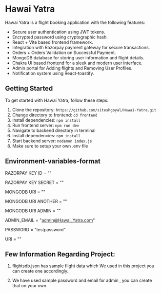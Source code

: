 # Hawai Yatra

Hawai Yatra is a flight booking application with the following features:

- Secure user authentication using JWT tokens.
- Encrypted password using cryptographic hash.
- React + Vite based frontend framework.
- Integration with Razorpay payment gateway for secure transactions.
- Orders + Orders Validation on Successful Payment.
- MongoDB database for storing user information and flight details.
- Chakra UI based frontend for a sleek and modern user interface.
- Admin portal for Adding flights and Removing User Profiles.
- Notification system using React-toastify.


## Getting Started

To get started with Hawai Yatra, follow these steps:

1. Clone the repository:
```https://github.com/siteshgoyal/Hawai-Yatra.git```
2. Change directory to frontend:
```cd frontend```
3. Install dependencies:
```npm install```
4. Run frontend server:
```npm run dev```
6. Navigate to backend directory in terminal
7. Install dependencies:
```npm install```
8. Start backend server:
```nodemon index.js```
9. Make sure to setup your own .env file

## Environment-variables-format

RAZORPAY KEY ID = ""

RAZORPAY KEY SECRET = ""

MONGODB URI = ""

MONGODB URI ANOTHER = ""

MONGODB URI ADMIN = ""

ADMIN_EMAIL = "admin@Hawai_Yatra.com"

PASSWORD = "testpassword"

URI = ""


## Few Information Regarding Project:

1. flightsdb.json has sample flight data which We used in this project you can create one accordingly.

2. We have used sample password and email for admin , you can create that on your own

